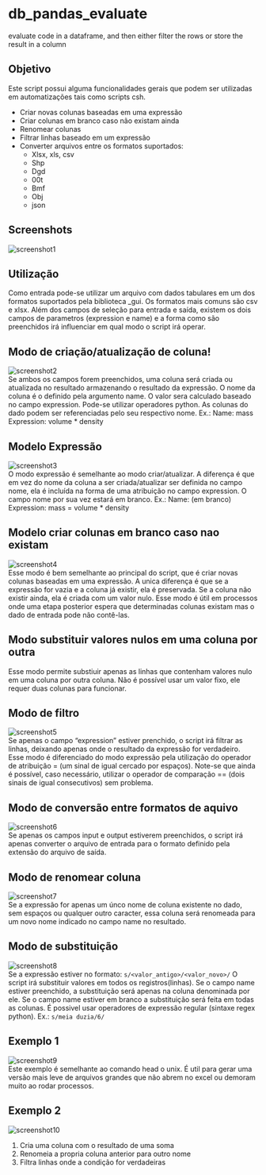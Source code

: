 # db_pandas_evaluate
evaluate code in a dataframe, and then either filter the rows or store the result in a column
## Objetivo
Este script possui alguma funcionalidades gerais que podem ser utilizadas em automatizações tais como scripts csh.
 - Criar novas colunas baseadas em uma expressão
 - Criar colunas em branco caso não existam ainda
 - Renomear colunas
 - Filtrar linhas baseado em um expressão
 - Converter arquivos entre os formatos suportados:
   * Xlsx, xls, csv
   * Shp
   * Dgd
   * 00t
   * Bmf
   * Obj
   * json
  
## Screenshots
![screenshot1](./assets/screenshot1.png?raw=true)  
## Utilização
Como entrada pode-se utilizar um arquivo com dados tabulares em um dos formatos suportados pela biblioteca _gui. Os formatos mais comuns são csv e xlsx.
Além dos campos de seleção para entrada e saída, existem os dois campos de parametros (expression e name) e a forma como são preenchidos irá influenciar em qual modo o script irá operar.
## Modo de criação/atualização de coluna!
![screenshot2](./assets/screenshot2.png?raw=true)  
Se ambos os campos forem preenchidos, uma coluna será criada ou atualizada no resultado armazenando o resultado da expressão.
O nome da coluna é o definido pela argumento name. O valor sera calculado baseado no campo expression. Pode-se utilizar operadores python. As colunas do dado podem ser referenciadas pelo seu respectivo nome. Ex.:
Name: mass
Expression: volume * density
## Modelo Expressão
![screenshot3](./assets/screenshot3.png?raw=true)  
O modo expressão é semelhante ao modo criar/atualizar. A diferença é que em vez do nome da coluna a ser criada/atualizar ser definida no campo nome, ela é incluída na forma de uma atribuição no campo expression. O campo nome por sua vez estará em branco. Ex.:
Name: (em branco)
Expression: mass = volume *  density
## Modelo criar colunas em branco caso nao existam
![screenshot4](./assets/screenshot4.png?raw=true)  
Esse modo é bem semelhante ao principal do script, que é criar novas colunas baseadas em uma expressão. A unica diferença é que se a expressão for vazia e a coluna já existir, ela é preservada. Se a coluna não existir ainda, ela é criada com um valor nulo.
Esse modo é útil em processos onde uma etapa posterior espera que determinadas colunas existam mas o dado de entrada pode não contê-las.
## Modo substituir valores nulos em uma coluna por outra
Esse modo permite substiuir apenas as linhas que contenham valores nulo em uma coluna por outra coluna. Não é possível usar um valor fixo, ele requer duas colunas para funcionar.
## Modo de filtro
![screenshot5](./assets/screenshot5.png?raw=true)  
Se apenas o campo “expression” estiver prenchido, o script irá filtrar as linhas, deixando apenas onde o resultado da expressão for verdadeiro.
Esse modo é diferenciado do modo expressão pela utilização do operador de atribuição = (um sinal de igual cercado por espaços). 
Note-se que ainda é possível, caso necessário, utilizar o operador de comparação == (dois sinais de igual consecutivos) sem problema.
## Modo de conversão entre formatos de aquivo
![screenshot6](./assets/screenshot6.png?raw=true)  
Se apenas os campos input e output estiverem preenchidos, o script irá apenas converter o arquivo de entrada para o formato definido pela extensão do arquivo de saída.
## Modo de renomear coluna
![screenshot7](./assets/screenshot7.png?raw=true)  
Se a expressão for apenas um únco nome de coluna existente no dado, sem espaços ou qualquer outro caracter, essa coluna será renomeada para um novo nome indicado no campo name no resultado.
## Modo de substituição
![screenshot8](./assets/screenshot8.png?raw=true)  
Se a expressão estiver no formato:
`s/<valor_antigo>/<valor_novo>/`
O script irá substituir valores em todos os registros(linhas). Se o campo name estiver preenchido, a substituição será apenas na coluna denominada por ele. Se o campo name estiver em branco a substituição será feita em todas as colunas. É possivel usar operadores de expressão regular (sintaxe regex python).
Ex.:
`s/meia duzia/6/`
## Exemplo 1
![screenshot9](./assets/screenshot9.png?raw=true)  
Este exemplo é semelhante ao comando head o unix.
É util para gerar uma versão mais leve de arquivos grandes que não abrem no excel ou demoram muito ao rodar processos.
## Exemplo 2
![screenshot10](./assets/screenshot10.png?raw=true)  
 1. Cria uma coluna com o resultado de uma soma
 2. Renomeia a propria coluna anterior para outro nome
 3. Filtra linhas onde a condição for verdadeiras


